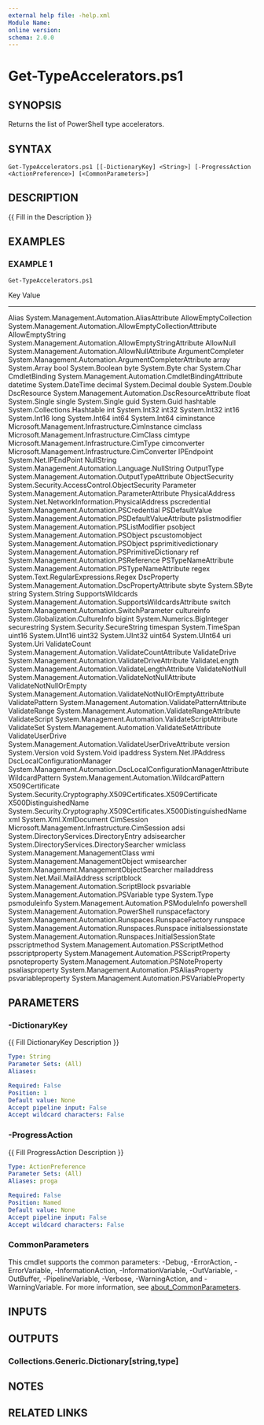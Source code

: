 ```yaml
---
external help file: -help.xml
Module Name:
online version:
schema: 2.0.0
---
```


# Get-TypeAccelerators.ps1

## SYNOPSIS
Returns the list of PowerShell type accelerators.

## SYNTAX

```
Get-TypeAccelerators.ps1 [[-DictionaryKey] <String>] [-ProgressAction <ActionPreference>] [<CommonParameters>]
```

## DESCRIPTION
{{ Fill in the Description }}

## EXAMPLES

### EXAMPLE 1
```
Get-TypeAccelerators.ps1
```

Key                          Value
---                          -----
Alias                        System.Management.Automation.AliasAttribute
AllowEmptyCollection         System.Management.Automation.AllowEmptyCollectionAttribute
AllowEmptyString             System.Management.Automation.AllowEmptyStringAttribute
AllowNull                    System.Management.Automation.AllowNullAttribute
ArgumentCompleter            System.Management.Automation.ArgumentCompleterAttribute
array                        System.Array
bool                         System.Boolean
byte                         System.Byte
char                         System.Char
CmdletBinding                System.Management.Automation.CmdletBindingAttribute
datetime                     System.DateTime
decimal                      System.Decimal
double                       System.Double
DscResource                  System.Management.Automation.DscResourceAttribute
float                        System.Single
single                       System.Single
guid                         System.Guid
hashtable                    System.Collections.Hashtable
int                          System.Int32
int32                        System.Int32
int16                        System.Int16
long                         System.Int64
int64                        System.Int64
ciminstance                  Microsoft.Management.Infrastructure.CimInstance
cimclass                     Microsoft.Management.Infrastructure.CimClass
cimtype                      Microsoft.Management.Infrastructure.CimType
cimconverter                 Microsoft.Management.Infrastructure.CimConverter
IPEndpoint                   System.Net.IPEndPoint
NullString                   System.Management.Automation.Language.NullString
OutputType                   System.Management.Automation.OutputTypeAttribute
ObjectSecurity               System.Security.AccessControl.ObjectSecurity
Parameter                    System.Management.Automation.ParameterAttribute
PhysicalAddress              System.Net.NetworkInformation.PhysicalAddress
pscredential                 System.Management.Automation.PSCredential
PSDefaultValue               System.Management.Automation.PSDefaultValueAttribute
pslistmodifier               System.Management.Automation.PSListModifier
psobject                     System.Management.Automation.PSObject
pscustomobject               System.Management.Automation.PSObject
psprimitivedictionary        System.Management.Automation.PSPrimitiveDictionary
ref                          System.Management.Automation.PSReference
PSTypeNameAttribute          System.Management.Automation.PSTypeNameAttribute
regex                        System.Text.RegularExpressions.Regex
DscProperty                  System.Management.Automation.DscPropertyAttribute
sbyte                        System.SByte
string                       System.String
SupportsWildcards            System.Management.Automation.SupportsWildcardsAttribute
switch                       System.Management.Automation.SwitchParameter
cultureinfo                  System.Globalization.CultureInfo
bigint                       System.Numerics.BigInteger
securestring                 System.Security.SecureString
timespan                     System.TimeSpan
uint16                       System.UInt16
uint32                       System.UInt32
uint64                       System.UInt64
uri                          System.Uri
ValidateCount                System.Management.Automation.ValidateCountAttribute
ValidateDrive                System.Management.Automation.ValidateDriveAttribute
ValidateLength               System.Management.Automation.ValidateLengthAttribute
ValidateNotNull              System.Management.Automation.ValidateNotNullAttribute
ValidateNotNullOrEmpty       System.Management.Automation.ValidateNotNullOrEmptyAttribute
ValidatePattern              System.Management.Automation.ValidatePatternAttribute
ValidateRange                System.Management.Automation.ValidateRangeAttribute
ValidateScript               System.Management.Automation.ValidateScriptAttribute
ValidateSet                  System.Management.Automation.ValidateSetAttribute
ValidateUserDrive            System.Management.Automation.ValidateUserDriveAttribute
version                      System.Version
void                         System.Void
ipaddress                    System.Net.IPAddress
DscLocalConfigurationManager System.Management.Automation.DscLocalConfigurationManagerAttribute
WildcardPattern              System.Management.Automation.WildcardPattern
X509Certificate              System.Security.Cryptography.X509Certificates.X509Certificate
X500DistinguishedName        System.Security.Cryptography.X509Certificates.X500DistinguishedName
xml                          System.Xml.XmlDocument
CimSession                   Microsoft.Management.Infrastructure.CimSession
adsi                         System.DirectoryServices.DirectoryEntry
adsisearcher                 System.DirectoryServices.DirectorySearcher
wmiclass                     System.Management.ManagementClass
wmi                          System.Management.ManagementObject
wmisearcher                  System.Management.ManagementObjectSearcher
mailaddress                  System.Net.Mail.MailAddress
scriptblock                  System.Management.Automation.ScriptBlock
psvariable                   System.Management.Automation.PSVariable
type                         System.Type
psmoduleinfo                 System.Management.Automation.PSModuleInfo
powershell                   System.Management.Automation.PowerShell
runspacefactory              System.Management.Automation.Runspaces.RunspaceFactory
runspace                     System.Management.Automation.Runspaces.Runspace
initialsessionstate          System.Management.Automation.Runspaces.InitialSessionState
psscriptmethod               System.Management.Automation.PSScriptMethod
psscriptproperty             System.Management.Automation.PSScriptProperty
psnoteproperty               System.Management.Automation.PSNoteProperty
psaliasproperty              System.Management.Automation.PSAliasProperty
psvariableproperty           System.Management.Automation.PSVariableProperty

## PARAMETERS

### -DictionaryKey
{{ Fill DictionaryKey Description }}

```yaml
Type: String
Parameter Sets: (All)
Aliases:

Required: False
Position: 1
Default value: None
Accept pipeline input: False
Accept wildcard characters: False
```

### -ProgressAction
{{ Fill ProgressAction Description }}

```yaml
Type: ActionPreference
Parameter Sets: (All)
Aliases: proga

Required: False
Position: Named
Default value: None
Accept pipeline input: False
Accept wildcard characters: False
```

### CommonParameters
This cmdlet supports the common parameters: -Debug, -ErrorAction, -ErrorVariable, -InformationAction, -InformationVariable, -OutVariable, -OutBuffer, -PipelineVariable, -Verbose, -WarningAction, and -WarningVariable. For more information, see [about_CommonParameters](http://go.microsoft.com/fwlink/?LinkID=113216).

## INPUTS

## OUTPUTS

### Collections.Generic.Dictionary[string,type]
## NOTES

## RELATED LINKS
